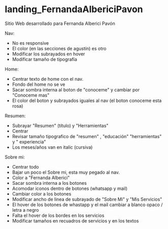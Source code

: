 # landing_FernandaAlbericiPavon
Sitio Web desarrollado para Fernanda Alberici Pavón 

 

Nav:

- No es responsive
- El color (en las secciones de agustín) es otro
- Modificar los subrayados en hover
- Modificar tamaño de tipografía

Home:
- Centrar texto de home con el nav.
- Fondo del home no se ve
- Sacar sombra interna al boton de "conoceme" y cambiar por "Conoceme mas"
- El color del boton y subrayados iguales al nav (el boton conoceme esta rosa)

Resumen:
- Subrayar "Resumen" (título) y "Herramientas"
- Centrar
- Revisar tamaño tipografico de "resumen" , "educación" "herramientas" y " experiencia"
- Los meses/años van en italic (cursiva)

Sobre mi:
- Centrar todo
- Bajar un poco el Sobre mi, esta muy pegado al nav.
- Color a "Fernanda Alberici"
- Sacar sombra interna a los botones
- Acomodar iconos dentro de botones (whatsapp y mail)
- Cambiar color a los botones
- Modificar ancho de linea de subrayado de "Sobre Mi" y "Mis Servicios"
- El hover de los botones de whastapp y el mail cambiar a blanco opaco / letra a negro
- Falta el hover de los bordes en los servicios
- Modificar tamaños en recuadros de servicios y en los textos
